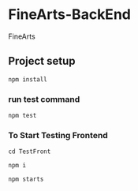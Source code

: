 # FineArts-BackEnd
FineArts 


## Project setup
```
npm install
```

### run test command
```
npm test
```

### To Start Testing Frontend


```
cd TestFront
```


```
npm i
```

```
npm starts
```

